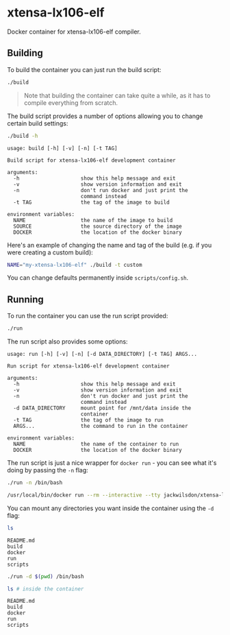 # xtensa-lx106-elf

Docker container for xtensa-lx106-elf compiler.

## Building

To build the container you can just run the build script:

```Bash
./build
```

> Note that building the container can take quite a while, as it has to compile everything from scratch.

The build script provides a number of options allowing you to change certain build settings:

```Bash
./build -h
```

```
usage: build [-h] [-v] [-n] [-t TAG]

Build script for xtensa-lx106-elf development container

arguments:
  -h                    show this help message and exit
  -v                    show version information and exit
  -n                    don't run docker and just print the
                        command instead
  -t TAG                the tag of the image to build

environment variables:
  NAME                  the name of the image to build
  SOURCE                the source directory of the image
  DOCKER                the location of the docker binary
```

Here's an example of changing the name and tag of the build (e.g. if you were creating a custom build):

```Bash
NAME="my-xtensa-lx106-elf" ./build -t custom
```

You can change defaults permanently inside `scripts/config.sh`.

## Running

To run the container you can use the run script provided:

```Bash
./run
```

The run script also provides some options:

```
usage: run [-h] [-v] [-n] [-d DATA_DIRECTORY] [-t TAG] ARGS...

Run script for xtensa-lx106-elf development container

arguments:
  -h                    show this help message and exit
  -v                    show version information and exit
  -n                    don't run docker and just print the
                        command instead
  -d DATA_DIRECTORY     mount point for /mnt/data inside the
                        container
  -t TAG                the tag of the image to run
  ARGS...               the command to run in the container

environment variables:
  NAME                  the name of the container to run
  DOCKER                the location of the docker binary
```

The run script is just a nice wrapper for `docker run` - you can see what it's doing by passing the `-n` flag:

```Bash
./run -n /bin/bash
```

```Bash
/usr/local/bin/docker run --rm --interactive --tty jackwilsdon/xtensa-lx106-elf:latest /bin/bash
```

You can mount any directories you want inside the container using the `-d` flag:

```Bash
ls
```

```
README.md
build
docker
run
scripts
```

```Bash
./run -d $(pwd) /bin/bash
```

```Bash
ls # inside the container
```

```
README.md
build
docker
run
scripts
```
